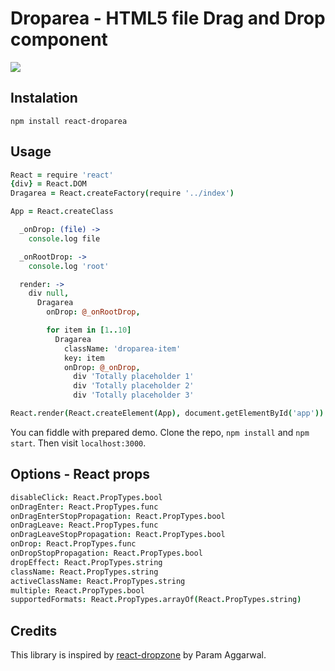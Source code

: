 # Droparea - HTML5 file Drag and Drop component

![](https://upx.cz/286)

## Instalation

`npm install react-droparea`

## Usage

```coffee
React = require 'react'
{div} = React.DOM
Dragarea = React.createFactory(require '../index')

App = React.createClass

  _onDrop: (file) ->
    console.log file

  _onRootDrop: ->
    console.log 'root'

  render: ->
    div null,
      Dragarea
        onDrop: @_onRootDrop,

        for item in [1..10]
          Dragarea
            className: 'droparea-item'
            key: item
            onDrop: @_onDrop,
              div 'Totally placeholder 1'
              div 'Totally placeholder 2'
              div 'Totally placeholder 3'

React.render(React.createElement(App), document.getElementById('app'))
```
You can fiddle with prepared demo. Clone the repo, `npm install` and `npm start`.
Then visit `localhost:3000`.

## Options - React props

```coffee
disableClick: React.PropTypes.bool
onDragEnter: React.PropTypes.func
onDragEnterStopPropagation: React.PropTypes.bool
onDragLeave: React.PropTypes.func
onDragLeaveStopPropagation: React.PropTypes.bool
onDrop: React.PropTypes.func
onDropStopPropagation: React.PropTypes.bool
dropEffect: React.PropTypes.string
className: React.PropTypes.string
activeClassName: React.PropTypes.string
multiple: React.PropTypes.bool
supportedFormats: React.PropTypes.arrayOf(React.PropTypes.string)
```
## Credits

This library is inspired by [react-dropzone](https://github.com/paramaggarwal/react-dropzone) by Param Aggarwal.
